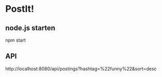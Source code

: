 # PostIt!

## node.js starten
npm start

## API
http://localhost:8080/api/postings?hashtag=%22funny%22&sort=desc